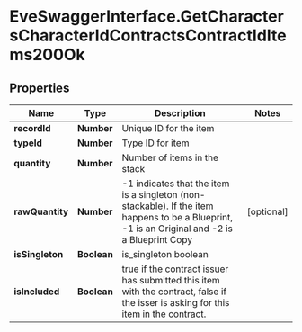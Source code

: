 # EveSwaggerInterface.GetCharactersCharacterIdContractsContractIdItems200Ok

## Properties
Name | Type | Description | Notes
------------ | ------------- | ------------- | -------------
**recordId** | **Number** | Unique ID for the item | 
**typeId** | **Number** | Type ID for item | 
**quantity** | **Number** | Number of items in the stack | 
**rawQuantity** | **Number** | -1 indicates that the item is a singleton (non-stackable). If the item happens to be a Blueprint, -1 is an Original and -2 is a Blueprint Copy | [optional] 
**isSingleton** | **Boolean** | is_singleton boolean | 
**isIncluded** | **Boolean** | true if the contract issuer has submitted this item with the contract, false if the isser is asking for this item in the contract. | 


